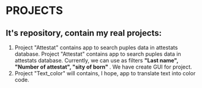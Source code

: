 # PROJECTS
<h2> It's repository, contain my real projects: </h2>
<ol>
  <li>Project "Attestat" contains app to search puples data in attestats database. Project "Attestat" contains app to search puples data in attestats database. Currently, we can use as filters <b>"Last name", "Number of attestat", "sity of born" </b>. We have create GUI for project.</li>
  <li>Project "Text_color" will contains, I hope, app to translate text into color code. </li>
</ol>
